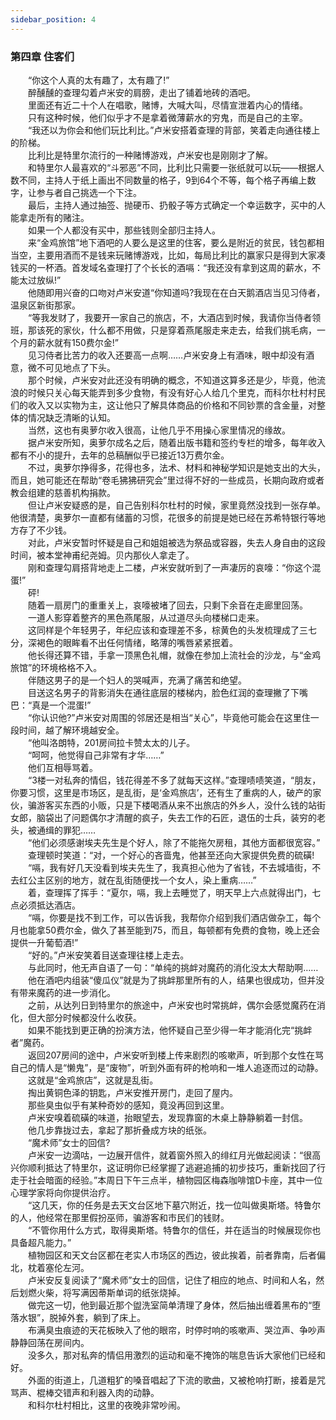 ```yaml
---
sidebar_position: 4
---
```

### 第四章  住客们  


　　“你这个人真的太有趣了，太有趣了!”  
　　醉醺醺的查理勾着卢米安的肩膀，走出了铺着地砖的酒吧。  
　　里面还有近二十个人在唱歌，赌博，大喊大叫，尽情宣泄着内心的情绪。  
　　只有这种时候，他们似乎才不是拿着微薄薪水的穷鬼，而是自己的主宰。  
　　“我还以为你会和他们玩比利比。”卢米安搭着查理的背部，笑着走向通往楼上的阶梯。  
　　比利比是特里尔流行的一种赌博游戏，卢米安也是刚刚才了解。  
　　和特里尔人最喜欢的“斗邪恶”不同，比利比只需要一张纸就可以玩――根据人数不同，主持人于纸上画出不同数量的格子，9到64个不等，每个格子再编上数字，让参与者自己挑选一个下注。  
　　最后，主持人通过抽签、抛硬币、扔骰子等方式确定一个幸运数字，买中的人能拿走所有的赌注。  
　　如果一个人都没有买中，那些钱则全部归主持人。  
　　来“金鸡旅馆”地下酒吧的人要么是这里的住客，要么是附近的贫民，钱包都相当空，主要用酒而不是钱来玩赌博游戏，比如，每局比利比的赢家只是得到大家凑钱买的一杯酒。首发域名查理打了个长长的酒嗝：“我还没有拿到这周的薪水，不能太过放纵!”  
　　他随即用兴奋的口吻对卢米安道“你知道吗?我现在在白天鹅酒店当见习侍者，温泉区新街那家。  
　　“等我发财了，我要开一家自己的旅店，不，大酒店到时候，我请你当侍者领班，那该死的家伙，什么都不用做，只是穿着燕尾服走来走去，给我们挑毛病，一个月的薪水就有150费尔金!”  
　　见习侍者比苦力的收入还要高一点啊……卢米安身上有酒味，眼中却没有酒意，微不可见地点了下头。  
　　那个时候，卢米安对此还没有明确的概念，不知道这算多还是少，毕竟，他流浪的时候只关心每天能弄到多少食物，有没有好心人给几个里克，而科尔杜村村民们的收入又以实物为主，这让他只了解具体商品的价格和不同钞票的含金量，对整体的情况缺乏清晰的认知。  
　　当然，这也有奥萝尔收入很高，让他几乎不用操心家里情况的缘故。  
　　据卢米安所知，奥萝尔成名之后，随着出版书籍和签约专栏的增多，每年收入都有不小的提升，去年的总稿酬似乎已接近13万费尔金。  
　　不过，奥萝尔挣得多，花得也多，法术、材料和神秘学知识是她支出的大头，而且，她可能还在帮助“卷毛狒狒研究会”里过得不好的一些成员，长期向政府或者教会组建的慈善机构捐款。  
　　但让卢米安疑惑的是，自己告别科尔杜村的时候，家里竟然没找到一张存单。他很清楚，奥萝尔一直都有储蓄的习惯，花很多的前提是她已经在苏希特银行等地方存了不少钱。  
　　对此，卢米安暂时怀疑是自己和姐姐被选为祭品或容器，失去人身自由的这段时间，被本堂神甫纪尧姆。贝内那伙人拿走了。  
　　刚和查理勾肩搭背地走上二楼，卢米安就听到了一声凄厉的哀嚎：“你这个混蛋!”  
　　砰!  
　　随着一扇房门的重重关上，哀嚎被堵了回去，只剩下余音在走廊里回荡。  
　　一道人影穿着整齐的黑色燕尾服，从过道尽头向楼梯口走来。  
　　这同样是个年轻男子，年纪应该和查理差不多，棕黄色的头发梳理成了三七分，深褐色的眼眸看不出任何情绪，略薄的嘴唇紧紧抿着。  
　　他长得还算不错，手拿一顶黑色礼帽，就像在参加上流社会的沙龙，与“金鸡旅馆”的环境格格不入。  
　　伴随这男子的是一个妇人的哭喊声，充满了痛苦和绝望。  
　　目送这名男子的背影消失在通往底层的楼梯内，脸色红润的查理撇了下嘴巴：“真是一个混蛋!”  
　　“你认识他?”卢米安对周围的邻居还是相当“关心”，毕竟他可能会在这里住一段时间，越了解环境越安全。  
　　“他叫洛朗特，201房间拉卡赞太太的儿子。  
　　“呵呵，他觉得自己非常有才华……”  
　　他们互相辱骂着。  
　　“3楼一对私奔的情侣，钱花得差不多了就每天这样。”查理啧啧笑道，“朋友，你要习惯，这里是市场区，是乱街，是‘金鸡旅店’，还有生了重病的人，破产的家伙，骗游客买东西的小贩，只是下楼喝酒从来不出旅店的外乡人，没什么钱的站街女郎，脑袋出了问题偶尔才清醒的疯子，失去工作的石匠，退伍的士兵，装穷的老头，被通缉的罪犯……  
　　“他们必须感谢埃夫先生是个好人，除了不能拖欠房租，其他方面都很宽容。”  
　　查理顿时笑道：“对，一个好心的吝啬鬼，他甚至还向大家提供免费的硫磺!  
　　“嗝，我有好几天没看到埃夫先生了，我真担心他为了省钱，不去城墙街，不去红公主区别的地方，就在乱街随便找一个女人，染上重病……”  
　　着，查理挥了挥手：“夏尔，嗝，我上去睡觉了，明天早上六点就得出门，七点必须抵达酒店。  
　　“嗝，你要是找不到工作，可以告诉我，我帮你介绍到我们酒店做杂工，每个月也能拿50费尔金，做久了甚至能到75，而且，每顿都有免费的食物，晚上还会提供一升葡萄酒!”  
　　“好的。”卢米安笑着目送查理往楼上走去。  
　　与此同时，他无声自语了一句：“单纯的挑衅对魔药的消化没太大帮助啊……  
　　他在酒吧内组装“傻瓜仪”就是为了挑衅那里所有的人，结果也很成功，但并没有带来魔药的进一步消化。  
　　之前，从达列日到特里尔的旅途中，卢米安也时常挑衅，偶尔会感觉魔药在消化，但大部分时候都没什么收获。  
　　如果不能找到更正确的扮演方法，他怀疑自己至少得一年才能消化完“挑衅者”魔药。  
　　返回207房间的途中，卢米安听到楼上传来剧烈的咳嗽声，听到那个女性在骂自己的情人是“懒鬼”，是“废物”，听到外面有砰的枪响和一堆人追逐而过的动静。  
　　这就是“金鸡旅店”，这就是乱街。  
　　掏出黄铜色泽的钥匙，卢米安推开房门，走回了屋内。  
　　那些臭虫似乎有某种奇妙的感知，竟没再回到这里。  
　　卢米安嗅着硫磺的味道，抬眼望去，发现靠窗的木桌上静静躺着一封信。  
　　他几步靠拢过去，拿起了那折叠成方块的纸张。  
　　“魔术师”女士的回信?  
　　卢米安一边滴咕，一边展开信件，就着窗外照入的绯红月光做起阅读：“很高兴你顺利抵达了特里尔，这证明你已经掌握了逃避追捕的初步技巧，重新找回了行走于社会暗面的经验。”本周日下午三点半，植物园区梅森咖啡馆D卡座，其中一位心理学家将向你提供治疗。  
　　“这几天，你的任务是去天文台区地下墓穴附近，找一位叫做奥斯塔。特鲁尔的人，他经常在那里假扮巫师，骗游客和市民们的钱财。  
　　“不管你用什么方式，取得奥斯塔。特鲁尔的信任，并在适当的时候展现你也具备超凡能力。”  
　　植物园区和天文台区都在老实人市场区的西边，彼此挨着，前者靠南，后者偏北，枕着塞伦左河。  
　　卢米安反复阅读了“魔术师”女士的回信，记住了相应的地点、时间和人名，然后划燃火柴，将写满因蒂斯单词的纸张烧掉。  
　　做完这一切，他到最近那个盥洗室简单清理了身体，然后抽出缠着黑布的“堕落水银”，脱掉外套，躺到了床上。  
　　布满臭虫痕迹的天花板映入了他的眼帘，时停时响的咳嗽声、哭泣声、争吵声静静回荡在房间内。  
　　没多久，那对私奔的情侣用激烈的运动和毫不掩饰的喘息告诉大家他们已经和好。  
　　外面的街道上，几道粗犷的嗓音唱起了下流的歌曲，又被枪响打断，接着是咒骂声、棍棒交错声和利器入肉的动静。  
　　和科尔杜村相比，这里的夜晚非常吵闹。  
